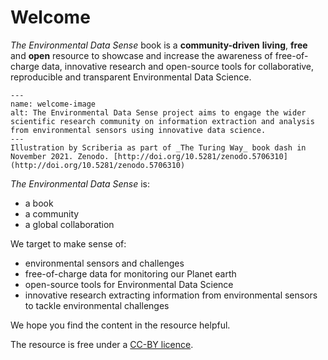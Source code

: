 # Welcome 

_The Environmental Data Sense_ book is a **community-driven** **living**, **free** and **open** resource to showcase and increase the awareness of free-of-charge data, innovative research and open-source tools for collaborative, reproducible and transparent Environmental Data Science.

```{figure} figures/welcome.jpg
---
name: welcome-image
alt: The Environmental Data Sense project aims to engage the wider scientific research community on information extraction and analysis from environmental sensors using innovative data science.
---
Illustration by Scriberia as part of _The Turing Way_ book dash in November 2021. Zenodo. [http://doi.org/10.5281/zenodo.5706310](http://doi.org/10.5281/zenodo.5706310)
```

_The Environmental Data Sense_ is:

* a book
* a community
* a global collaboration

We target to make sense of:

* environmental sensors and challenges
* free-of-charge data for monitoring our Planet earth
* open-source tools for Environmental Data Science
* innovative research extracting information from environmental sensors to tackle environmental challenges

We hope you find the content in the resource helpful.

The resource is free under a [CC-BY licence](https://github.com/alan-turing-institute/environmental-ds-book/blob/master/LICENSE.md).